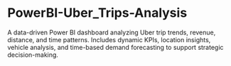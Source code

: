 # PowerBI-Uber_Trips-Analysis
A data-driven Power BI dashboard analyzing Uber trip trends, revenue, distance, and time patterns. Includes dynamic KPIs, location insights, vehicle analysis, and time-based demand forecasting to support strategic decision-making.
